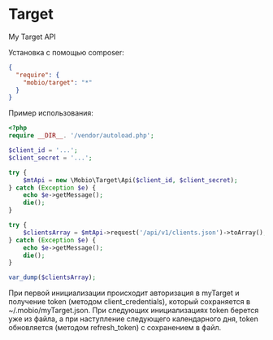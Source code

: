 # Target
My Target API

Установка с помощью composer:

```json
{
  "require": {
    "mobio/target": "*"
  }
}
```

Пример использования:

```php
<?php
require __DIR__. '/vendor/autoload.php';

$client_id = '...';
$client_secret = '...';

try {
    $mtApi = new \Mobio\Target\Api($client_id, $client_secret);
} catch (Exception $e) {
    echo $e->getMessage();
    die();
}

try {
    $clientsArray = $mtApi->request('/api/v1/clients.json')->toArray();
} catch (Exception $e) {
    echo $e->getMessage();
    die();
}

var_dump($clientsArray);
```

При первой инициализации происходит авторизация в myTarget и получение token (методом client_credentials), который сохраняется в ~/.mobio/myTarget.json. При следующих инициализациях token берется уже из файла, а при наступление следующего календарного дня, token обновляется (методом refresh_token) с сохранением в файл.
